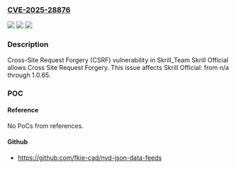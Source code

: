 ### [CVE-2025-28876](https://cve.mitre.org/cgi-bin/cvename.cgi?name=CVE-2025-28876)
![](https://img.shields.io/static/v1?label=Product&message=Skrill%20Official&color=blue)
![](https://img.shields.io/static/v1?label=Version&message=n%2Fa%3C%3D%201.0.65%20&color=brighgreen)
![](https://img.shields.io/static/v1?label=Vulnerability&message=CWE-352%20Cross-Site%20Request%20Forgery%20(CSRF)&color=brighgreen)

### Description

Cross-Site Request Forgery (CSRF) vulnerability in Skrill_Team Skrill Official allows Cross Site Request Forgery. This issue affects Skrill Official: from n/a through 1.0.65.

### POC

#### Reference
No PoCs from references.

#### Github
- https://github.com/fkie-cad/nvd-json-data-feeds

